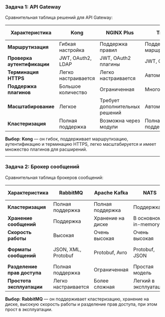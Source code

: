 ### Задача 1: API Gateway

Сравнительная таблица решений для API Gateway:

| Характеристика                  | **Kong**              | **NGINX Plus**         | **Traefik**            | **AWS API Gateway**     |
|----------------------------------|-----------------------|------------------------|------------------------|-------------------------|
| **Маршрутизация**                | Гибкая настройка      | Поддержка правил        | Поддержка маршрутов     | HTTP API и REST API      |
| **Проверка аутентификации**      | JWT, OAuth2, LDAP     | JWT, OAuth2 плагины     | JWT, OAuth2             | Встроенная IAM, OAuth    |
| **Терминация HTTPS**            | Легко настраивается   | Легко настраивается     | Автоматическая          | Встроенная               |
| **Поддержка плагинов**          | Большое количество    | Ограниченная            | Много плагинов          | Интеграция с AWS         |
| **Масштабирование**             | Легкое                | Требует дополнительных решений | Автоматическое    | Автоматическое          |
| **Кластеризация**               | Полная поддержка      | Возможна через модули   | Полная поддержка        | Автоматическая через AWS |

**Выбор**: **Kong** — он гибок, поддерживает маршрутизацию, аутентификацию и терминацию HTTPS, легко масштабируется и имеет множество плагинов для расширений.

---

### Задача 2: Брокер сообщений

Сравнительная таблица брокеров сообщений:

| Характеристика                | **RabbitMQ**          | **Apache Kafka**       | **NATS**               | **ActiveMQ Artemis**    |
|-------------------------------|-----------------------|------------------------|------------------------|-------------------------|
| **Кластеризация**              | Полная поддержка      | Полная поддержка        | Поддержка               | Поддержка               |
| **Хранение сообщений**         | Поддержка             | Хранение на диске       | В основном in-memory    | Поддержка               |
| **Скорость работы**            | Высокая               | Очень высокая           | Очень высокая           | Высокая                 |
| **Форматы сообщений**          | JSON, XML, Protobuf   | Protobuf, Avro          | Protobuf, JSON          | JSON, XML, Protobuf     |
| **Разделение прав доступа**    | Полная поддержка      | Ограниченная            | Простая модель          | Полная поддержка        |
| **Простота эксплуатации**      | Легко настраивается   | Более сложная           | Легкий в эксплуатации   | Средняя сложность       |

**Выбор**: **RabbitMQ** — он поддерживает кластеризацию, хранение на диске, высокую скорость работы и разделение прав доступа, при этом прост в эксплуатации.
